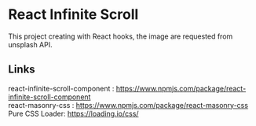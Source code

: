# React Infinite Scroll 
This project creating with React hooks, the image are requested from unsplash API.


## Links
react-infinite-scroll-component :  https://www.npmjs.com/package/react-infinite-scroll-component <br/>
react-masonry-css :  https://www.npmjs.com/package/react-masonry-css <br>
Pure CSS Loader: https://loading.io/css/ <br/>